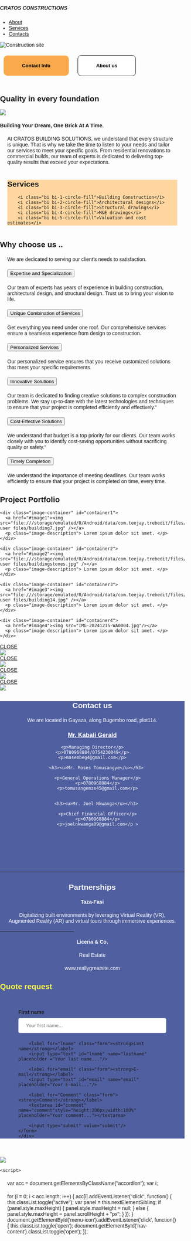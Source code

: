 <!DOCTYPE html>
<html lang="en">
<head>
    <meta charset="UTF-8">
    <meta name="viewport" content="width=device-width, initial-scale=1.0">
    <title>Sticky Navigation Bar</title>
    <link rel="stylesheet" href="https://cdn.jsdelivr.net/npm/bootstrap-icons@1.11.3/font/bootstrap-icons.css" integrity="sha384-tViUnnbYAV00FLIhhi3v/dWt3Jxw4gZQcNoSCxCIFNJVCx7/D55/wXsrNIRANwdD" crossorigin="anonymous"/>
    <style>
        body {
    font-family: Arial, sans-serif;
    margin: 0;
    padding: 0;
}

.navbar {
    position: -webkit-sticky; /* Safari */
    position: sticky;
    top: 0;
    width: 100%;
    background-color: #333;
    color: white;
    padding: 1em;
    display: flex;
    justify-content: space-between;
    align-items: center;
    z-index: 1000;
}

.navbar-brand h5 {
    margin: 0;
    font-size: 1.5em;
    font-weight: bold;
}

.menu-icon {
    display: flex;
    flex-direction: column;
    cursor: pointer;
}

.menu-span {
    width: 25px;
    height: 3px;
    background-color: white;
    margin: 4px 0;
    transition: all 0.3s ease-in-out;
}

.nav-content {
    display: none;
    position: fixed;
    top: 0;
    left: 0;
    width: 100%;
    height: 100%;
    background-color: rgba(0, 0, 0, 0.9);
    color: white;
    z-index: 999;
    justify-content: center;
    align-items: center;
    flex-direction: column;
}

.nav-content ul {
    list-style: none;
    padding: 0;
    text-align: center;
}

.nav-content ul li {
    margin: 20px 0;
}

.nav-content ul li a {
    color: white;
    text-decoration: none;
    font-size: 2em;
}

.menu-icon.open .menu-span:nth-child(1) {
    transform: rotate(45deg) translate(5px, 5px);
}

.menu-icon.open .menu-span:nth-child(2) {
    opacity: 0;
}

.menu-icon.open .menu-span:nth-child(3) {
    transform: rotate(-45deg) translate(5px, -5px);
}

.nav-content.open {
    display: flex;
}






  .img1 {
      width:100%;
      margin:30px 0px;
      border:5px solid white;
      border-radius :200px 200px;
      transition-duration:3s;
  }
  .img1:hover{
      transform: rotateZ(45deg);
  }
  .container {
      position:relative ;
  }  
  .center {
      position :absolute ;
      top:20%;
      left:10%;
  }
  input[type="radio"] {
      display:none;
  }
  #container{
      border :1px solid black;
      
  }
  
  
  
  
  
  
.accordion {
  background-color: #eee;
  color: #444;
  cursor: pointer;
  padding: 18px;
  width: 100%;
  border: none;
  text-align: left;
  outline: none;
  font-size: 15px;
  transition: 0.4s;
}

.active, .accordion:hover {
  background-color: #ccc;
}

.accordion:after {
  content: '\002B';
  color: #777;
  font-weight: bold;
  float: right;
  margin-left: 5px;
}

.active:after {
  content: "\2212";
}


.panel {
  padding: 0 18px;
  background-color: white;
  max-height: 0;
  overflow: hidden;
  transition: max-height 0.2s ease-out;
}







  * {
      box-sizing: border-box;
    }
    html, body {
      margin: 0;
      padding: 0;
      font-family:Helvetica, Verdana, Sans-serif;
    }
    .image-container {
      margin: 0 auto; /* center the image containers */
      width: 80%;
      box-shadow: 0 15px 30px rgba(0,0,0,0.30), 0 11px 8px rgba(0,0,0,0.22); /* material box shadow */
      margin-bottom: 20px;
      transition-duration: 1s;
    }
    .image-container:hover {
      width: 90%;
      box-shadow: 0 18px 36px rgba(0,0,0,0.30), 0 14px 11px rgba(0,0,0,0.22);
    }
    /* make the images responsive */
    img {
      width: 100%;
      height: auto;
    }
    .image-description {
      padding: 0 15px 15px 15px;
      text-align: center;
    }
    
    /* lightbox stylesheet */
    .lightbox {
      display: table; /* helps us center the lightbox-content */
      transition-duration: 1s; /* duration of the fade in effect */
    
      /* make the lightbox occupy the entire page */
      position: fixed;
      top: -100%; /* hide the lightbox above the top edge */
      left: 0;
      width: 100%;
      height: 100%;
      background: rgba(0, 0, 0, 0.7); /* black with 0.7 opacity */
    }
    .lightbox:target {
      top: 0; /* make the lightbox cover the entire page */
    }
    .lightbox-content {
      display: table-cell;
      vertical-align: middle; /* vertically center */
      text-align: center; /* horizontally center */
    }
    .close {
      /* position the CLOSE button to the top-right corner */
      position: absolute;
      top: 10px;
      right: 10px;
    
      /* style the close button */
      font-size: 20px;
      font-weight: 300;
      text-decoration: none;
      color: white;
    }
    
    /* make the image responsive */
    .lightbox img {
      max-width: 100%;
      height: auto;
    }
    .section1{
        background-color :#505f9f;
        color:white;
        text-align :center;
    }
    .section2{
        background-image:url(Newedit.jpg);
        background-size :100% 100%;
        background-repeat:no-repeat;
        margin-top :0px;        
    }
   footer{
       padding:0px;
   } 
   .hr{
       width :40%;
   }
 
   ul{
       list-style-type:none;
   }
   p{
       margin :20px 20px;
   }
   form{
       margin:50px;
          }
   input[type=text] {
       width: 100%;
       padding: 12px 20px;
       margin: 8px 0;
       display: inline-block;
       border: 1px solid #ccc;
       border-radius: 4px;
       box-sizing: border-box;
   }
   input[type=submit] {
       width:30%;
       background-color :#11ff00;
       color:black;
       padding:10px 20px;
       margin:20px 0px;
       border:none ;
       border-radius:0px;
       cursor:pointer;
                    
   }
   label.form{
       
       color :white;
              }
              
   textarea{
       margin-top:10px;
       padding:20px;
       border-radius :5px;
   }
   .btn1{
       background-color :#f99a2ad5;
       border-radius :10px;
       border:none;
       padding :20px 50px;
       display :inline-block;
       margin:20px 10px; 
   }
   .btn1:hover{
       background-color :white;
       border:2px solid black;
       color:black;
   }
   .btn2{
       border-radius :10px;
       background-color :white;
       border:1px solid black;
       padding:20px 50px;
       display:inline-block;
       margin:20px 10px;
   }
   .btn2:hover{
       background-color :#2724279e;
       color :white;
       border:none;
   }
   .firstsection{
       background-color :#ffd295e4;
       margin:40px 20px;
   }

   .firstsection i{
       display :block;
       padding :30px ;
       font-size:30px;
       font-style:normal;
   }
   #mediaicons i{
       font-size :20px;
       padding:10px;
       
   }
   #mediaicons{
       margin:50px 0px;
   }
   
   #footer_icons{
       font-style:normal ;
       text-align :center;
   }
   .bgrnd{
       background:#505f9f ;
   }
   .quote_request{
       color:#fffc40;
       margin-top :30px;
   }
    </style>
</head>
<body>
    <nav class="navbar">
        <div class="navbar-brand">
            <h5>CRATOS CONSTRUCTIONS</h5>
        </div>
        <div class="menu-icon" id="menu-icon">
            <span class="menu-span"></span>
            <span class="menu-span"></span>
            <span class="menu-span"></span>
        </div>
    </nav>
    <div class="nav-content" id="nav-content">
        <ul>
            <li><a href="#about">About</a></li>
            <li><a href="#services">Services</a></li>
            <li><a href="#contacts">Contacts</a></li>
        </ul>
    </div>
    <div class="containers">
<img class="img1" src="Logo2.jpg" alt="Construction site"></div>
<button class="btn1"><b>Contact Info</b></button>
<button class="btn2"><b>About us</b></button>
<h2>Quality in every foundation</h2>
<img src="siteworkers.jpg"/>
<h4>Building Your Dream, One Brick At A Time.</h4>
<p>At CRATOS BUILDING SOLUTIONS, we understand that every structure is unique. That is why we take the time to listen to your needs and tailor our services to meet your specific goals. From residential renovations to commercial builds, our team of experts is dedicated to delivering top-quality results that exceed your expectations.</p>
<section class="firstsection">
    <h1>Services</h1>
   
        <i class="bi bi-1-circle-fill">Building Construction</i>
        <i class="bi bi-2-circle-fill">Architectural designs</i>
        <i class="bi bi-3-circle-fill">Structural drawings</i>
        <i class="bi bi-4-circle-fill">M&E drawings</i>
        <i class="bi bi-5-circle-fill">Valuation and cost estimates</i>
    
</section>
<h2>Why choose us ..</h2>
<p>We are dedicated to serving our client's needs to satisfaction.</p>



<button class="accordion">Expertise and Specialization</button>
<div class="panel">
  <p>Our team of experts has years of experience in building construction, architectural design, and structural design. Trust us to bring your vision to life.
</p>
</div>

<button class="accordion">Unique Combination of Services</button>
<div class="panel">
  <p>Get everything you need under one roof. Our comprehensive services ensure a seamless experience from design to construction.</p>
</div>

<button class="accordion">Personalized Services</button>
<div class="panel">
  <p>Our personalized service ensures that you receive customized solutions that meet your specific requirements.</p>
</div>

<button class="accordion">Innovative Solutions</button>
<div class="panel">
  <p>Our team is dedicated to finding creative solutions to complex construction problems. We stay up-to-date with the latest technologies and techniques to ensure that your project is completed efficiently and effectively."
</p>
</div>

<button class="accordion">Cost-Effective Solutions</button>
<div class="panel">
  <p>We understand that budget is a top priority for our clients. Our team works closely with you to identify cost-saving opportunities without sacrificing quality or safety."</p>
</div>

<button class="accordion">Timely Completion</button>
<div class="panel">
  <p>We understand the importance of meeting deadlines. Our team works efficiently to ensure that your project is completed on time, every time.</p>
</div>




<h2>Project Portfolio</h2>

    <div class="image-container" id="container1">
      <a href="#image1"><img src="file:///storage/emulated/0/Android/data/com.teejay.trebedit/files/TrebEdit user files/building7.jpg" /></a>
      <p class="image-description"> Lorem ipsum dolor sit amet. </p>
    </div>
  
    <div class="image-container" id="container2">
      <a href="#image2"><img src="file:///storage/emulated/0/Android/data/com.teejay.trebedit/files/TrebEdit user files/buildingstones.jpg" /></a>
      <p class="image-description"> Lorem ipsum dolor sit amet. </p>
    </div>
  
    <div class="image-container" id="container3">
      <a href="#image3"><img src="file:///storage/emulated/0/Android/data/com.teejay.trebedit/files/TrebEdit user files/building14.jpg" /></a>
      <p class="image-description"> Lorem ipsum dolor sit amet. </p>
    </div>
  
    <div class="image-container" id="container4">
      <a href="#image4"><img src="IMG-20241215-WA0004.jpg"/></a>
      <p class="image-description"> Lorem ipsum dolor sit amet. </p>
    </div>
  
  </div>
  
  <div class="lightbox" id="image1">
    <a href="#" class="close">CLOSE</a>
    <div class="lightbox-content">
      <img src="Newluxury.jpg" />
    </div>
  </div>
  
  <div class="lightbox" id="image2">
    <a href="#" class="close">CLOSE</a>
    <div class="lightbox-content">
      <img src="Newluxury.jpg" />
    </div>
  </div>
  
  <div class="lightbox" id="image3">
    <a href="#container3" class="close">CLOSE</a>
    <div class="lightbox-content">
      <img src="Newluxury.jpg" />
    </div>
  </div>
  
  <div class="lightbox" id="image4">
    <a href="#container4" class="close">CLOSE</a>
    <div class="lightbox-content">
      <img src="Newluxury.jpg" />
    </div>
  </div>
<div class="bgrnd">
<section class="section1">
    <h1>Contact us</h1>
<p>We are located in Gayaza, along Bugembo road, plot114.</p>
    
   <h3><u>Mr. Kabali Gerald</u></h3>
   
    <p>Managing Director</p>
    <p>0780968884/0754230049</p>
    <p>masembeg4@gmail.com</p>
    
       <h3><u>Mr. Moses Tomusangye</u></h3>
       
        <p>General Operations Manager</p>
        <p>0780968884</p>
        <p>tomusangemze45@gmail.com</p>
    
    
       <h3><u>Mr. Joel Nkwanga</u></h3>
       
        <p>Chief Financial Officer</p>
        <p>0780968884</p>
        <p>joelnkwanga09@gmail.com</p >
<div id="mediaicons">
    <i class="bi bi-twitter-x"></i>
    <i class="bi bi-facebook"></i>
    <i class="bi bi-whatsapp"></i>
    <i class="bi bi-instagram"></i>
    <i class="bi bi-envelope-at-fill"></i>
    <i class="bi bi-youtube"></i>
    <i class="bi bi-tiktok"></i>
</div>
    <hr/>
<h1>Partnerships</h1>
<p><h4>Taza-Fasi</h4></p>
<p>Digitalizing built environments by leveraging Virtual Reality (VR), Augmented Reality (AR) and virtual tours through immersive experiences. </p>
<hr class="hr"/>
<p><h4>Liceria & Co.</h4></p>
<p>Real Estate</p>
<p a href="wwww.reallygreatsite">www.reallygreatsite.com</p>
</section>
<section class="section2">
    <h1 class="quote_request">Quote request</h1>
    <div class="form">
    <form action="#">
        <label for="fname" class="form"><strong>First name</strong></label>
        <input type ="text" id="fname" name="firstname" placeholder ="Your first name..."/>
        
        <label for="lname" class="form"><strong>Last name</strong></label>
        <input type="text" id="lname" name="lastname" placeholder ="Your last name..."/>
        
        <label for="email" class="form"><strong>E-mail</strong></label>
        <input type="text" id="email" name="email" placeholder="Your E-mail..."/>
        
        <label for="Comment" class="form"><strong>Comment</strong></label>
        <textarea id="comment" name="comment"style="height:200px;width:100%" placeholder="Your comment..."></textarea>
        
        <input type="submit" value="submit"/>
    </form>
    </div>
</section>
</div>
<footer>
 <img src="Logo3.jpg"/>
</footer>


    <script>
  var acc = document.getElementsByClassName("accordion");
var i;

for (i = 0; i < acc.length; i++) {
  acc[i].addEventListener("click", function() {
    this.classList.toggle("active");
    var panel = this.nextElementSibling;
    if (panel.style.maxHeight) {
      panel.style.maxHeight = null;
    } else {
      panel.style.maxHeight = panel.scrollHeight + "px";
    } 
      });
}
        document.getElementById('menu-icon').addEventListener('click', function() {
    this.classList.toggle('open');
    document.getElementById('nav-content').classList.toggle('open');
});
    </script>
</body>
</html>
